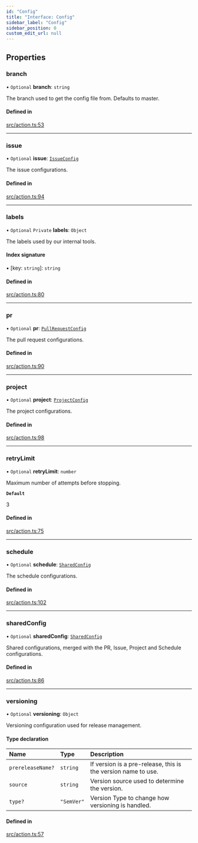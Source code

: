 ```yaml
---
id: "Config"
title: "Interface: Config"
sidebar_label: "Config"
sidebar_position: 0
custom_edit_url: null
---
```


## Properties

### branch

• `Optional` **branch**: `string`

The branch used to get the config file from. Defaults to master.

#### Defined in

[src/action.ts:53](https://github.com/Resnovas/smartcloud/blob/b9e22a9/src/action.ts#L53)

___

### issue

• `Optional` **issue**: [`IssueConfig`](IssueConfig.md)

The issue configurations.

#### Defined in

[src/action.ts:94](https://github.com/Resnovas/smartcloud/blob/b9e22a9/src/action.ts#L94)

___

### labels

• `Optional` `Private` **labels**: `Object`

The labels used by our internal tools.

#### Index signature

▪ [key: `string`]: `string`

#### Defined in

[src/action.ts:80](https://github.com/Resnovas/smartcloud/blob/b9e22a9/src/action.ts#L80)

___

### pr

• `Optional` **pr**: [`PullRequestConfig`](PullRequestConfig.md)

The pull request configurations.

#### Defined in

[src/action.ts:90](https://github.com/Resnovas/smartcloud/blob/b9e22a9/src/action.ts#L90)

___

### project

• `Optional` **project**: [`ProjectConfig`](ProjectConfig.md)

The project configurations.

#### Defined in

[src/action.ts:98](https://github.com/Resnovas/smartcloud/blob/b9e22a9/src/action.ts#L98)

___

### retryLimit

• `Optional` **retryLimit**: `number`

Maximum number of attempts before stopping.

**`Default`**

3

#### Defined in

[src/action.ts:75](https://github.com/Resnovas/smartcloud/blob/b9e22a9/src/action.ts#L75)

___

### schedule

• `Optional` **schedule**: [`SharedConfig`](SharedConfig.md)

The schedule configurations.

#### Defined in

[src/action.ts:102](https://github.com/Resnovas/smartcloud/blob/b9e22a9/src/action.ts#L102)

___

### sharedConfig

• `Optional` **sharedConfig**: [`SharedConfig`](SharedConfig.md)

Shared configurations, merged with the PR, Issue, Project and Schedule configurations.

#### Defined in

[src/action.ts:86](https://github.com/Resnovas/smartcloud/blob/b9e22a9/src/action.ts#L86)

___

### versioning

• `Optional` **versioning**: `Object`

Versioning configuration used for release management.

#### Type declaration

| Name | Type | Description |
| :------ | :------ | :------ |
| `prereleaseName?` | `string` | If version is a pre-release, this is the version name to use. |
| `source` | `string` | Version source used to determine the version. |
| `type?` | ``"SemVer"`` | Version Type to change how versioning is handled. |

#### Defined in

[src/action.ts:57](https://github.com/Resnovas/smartcloud/blob/b9e22a9/src/action.ts#L57)
